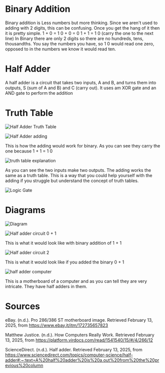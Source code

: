 # Binary Addition
Binary addition is Less numbers but more thinking. Since we aren't used to adding with 2 digits, this can be confusing. Once you get the hang of it then it is pretty simple.
1 + 0 = 1
0 + 0 = 0
1 + 1 = 1 0 (carry the one to the next line)
In Binary there are only 2 digits so there are no hundreds, tens, thousandths. You say the numbers you have, so 1 0 would read one zero, opposed to in the numbers we know it would read ten. 
# Half Adder
A half adder is a circuit that takes two inputs, A and B, and turns them into outputs, S (sum of A and B) and C (carry out). It uses am XOR gate and an AND gate to perform the addition
# Truth Table
![Half Adder Truth Table](https://github.com/user-attachments/assets/d26264f8-d13a-4767-a24c-acd0be1d737d)

![Half Adder adding](https://github.com/user-attachments/assets/c31a1d06-d70a-434e-845e-27a65ec49e5b)

This is how the adding would work for binary. As you can see they carry the one because 1 + 1 = 1 0

![truth table explanation](https://github.com/user-attachments/assets/6d954067-7ae1-4766-8889-c8795ec026fc)

As you can see the two inputs make two outputs. The adding works the same as a truth table. This is a way that you could help yourself with the adding if you struggle but understand the concept of truth tables.

![Logic Gate](https://github.com/user-attachments/assets/b592efbe-1f45-4bca-8fa9-dd405a34d557)

# Diagrams

![Diagram](https://github.com/user-attachments/assets/eefa63a2-96d9-401a-9b34-8a3643b22e96)

![Half adder circuit 0 + 1](https://github.com/user-attachments/assets/4649b474-d6de-43c0-baa8-9ce7826a6ed3)

This is what it would look like with binary addition of 1 + 1

![Half adder circuit 2](https://github.com/user-attachments/assets/cc03aee2-c7e6-4c54-87d3-8070f506592b)

This is what it would look like if you added the binary 0 + 1


![half adder computer](https://github.com/user-attachments/assets/2b65f5dd-e601-4454-93c2-1b507236d770)

This is a motherboard of a computer and as you can tell they are very intricate. They have half adders in them.

# Sources
eBay. (n.d.). Pro 286/386 ST motherboard image. Retrieved February 13, 2025, from https://www.ebay.it/itm/172735657823

Matthew Justice. (n.d.). How Computers Really Work. Retrieved February 13, 2025, from https://platform.virdocs.com/read/1541540/15/#/4/266/12

ScienceDirect. (n.d.). Half adder. Retrieved February 13, 2025, from https://www.sciencedirect.com/topics/computer-science/half-adder#:~:text=A%20half%20adder%20is%20a,out%20from%20the%20previous%20column
